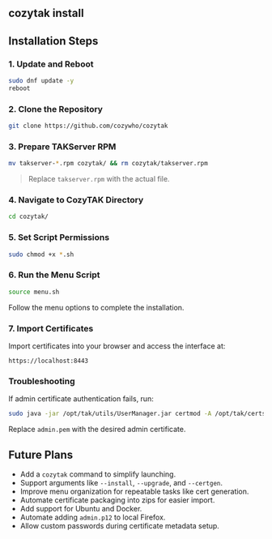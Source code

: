 ## cozytak install

## Installation Steps

### 1. Update and Reboot
```bash
sudo dnf update -y
reboot
```

### 2. Clone the Repository
```bash
git clone https://github.com/cozywho/cozytak
```

### 3. Prepare TAKServer RPM
```bash
mv takserver-*.rpm cozytak/ && rm cozytak/takserver.rpm
```
> Replace `takserver.rpm` with the actual file.

### 4. Navigate to CozyTAK Directory
```bash
cd cozytak/
```

### 5. Set Script Permissions
```bash
sudo chmod +x *.sh
```

### 6. Run the Menu Script
```bash
source menu.sh
```
Follow the menu options to complete the installation.

### 7. Import Certificates
Import certificates into your browser and access the interface at:
```
https://localhost:8443
```

### Troubleshooting
If admin certificate authentication fails, run:
```bash
sudo java -jar /opt/tak/utils/UserManager.jar certmod -A /opt/tak/certs/files/admin.pem
```
Replace `admin.pem` with the desired admin certificate.

## Future Plans
- Add a `cozytak` command to simplify launching.
- Support arguments like `--install`, `--upgrade`, and `--certgen`.
- Improve menu organization for repeatable tasks like cert generation.
- Automate certificate packaging into zips for easier import.
- Add support for Ubuntu and Docker.
- Automate adding `admin.p12` to local Firefox.
- Allow custom passwords during certificate metadata setup.
